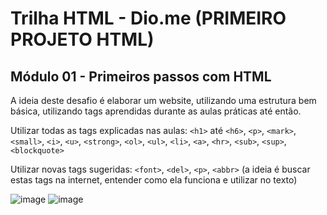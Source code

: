# Trilha HTML - Dio.me (PRIMEIRO PROJETO HTML)
## Módulo 01 - Primeiros passos com HTML

A ideia deste desafio é elaborar um website, utilizando uma estrutura bem básica, utilizando tags aprendidas durante as aulas práticas até então. 

Utilizar todas as tags explicadas nas aulas: `<h1>` até `<h6>`, `<p>`, `<mark>`, `<small>`, `<i>`, `<u>`, `<strong>`, `<ol>`, `<ul>`, `<li>`, `<a>`, `<hr>`, `<sub>`, `<sup>`, `<blockquote>`

Utilizar novas tags sugeridas: `<font>`, `<del>`, `<p>`, `<abbr>` (a ideia é buscar estas tags na internet, entender como ela funciona e utilizar no texto)

![image](https://github.com/user-attachments/assets/334324d2-53d5-485d-b11e-2dc24b5855b6)
![image](https://github.com/user-attachments/assets/28c80744-54e9-40dc-86e3-d20f69cd71df)

